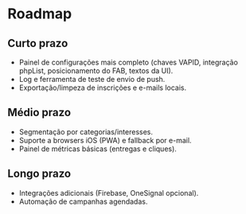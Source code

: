 # Roadmap

## Curto prazo
- Painel de configurações mais completo (chaves VAPID, integração phpList, posicionamento do FAB, textos da UI).
- Log e ferramenta de teste de envio de push.
- Exportação/limpeza de inscrições e e-mails locais.

## Médio prazo
- Segmentação por categorias/interesses.
- Suporte a browsers iOS (PWA) e fallback por e-mail.
- Painel de métricas básicas (entregas e cliques).

## Longo prazo
- Integrações adicionais (Firebase, OneSignal opcional).
- Automação de campanhas agendadas.
